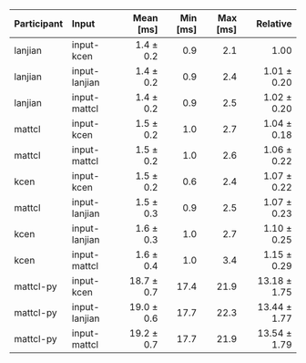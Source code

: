 | Participant | Input | Mean [ms] | Min [ms] | Max [ms] | Relative |
|:---|:---|---:|---:|---:|---:|
| lanjian | input-kcen | 1.4 ± 0.2 | 0.9 | 2.1 | 1.00 |
| lanjian | input-lanjian | 1.4 ± 0.2 | 0.9 | 2.4 | 1.01 ± 0.20 |
| lanjian | input-mattcl | 1.4 ± 0.2 | 0.9 | 2.5 | 1.02 ± 0.20 |
| mattcl | input-kcen | 1.5 ± 0.2 | 1.0 | 2.7 | 1.04 ± 0.18 |
| mattcl | input-mattcl | 1.5 ± 0.2 | 1.0 | 2.6 | 1.06 ± 0.22 |
| kcen | input-kcen | 1.5 ± 0.2 | 0.6 | 2.4 | 1.07 ± 0.22 |
| mattcl | input-lanjian | 1.5 ± 0.3 | 0.9 | 2.5 | 1.07 ± 0.23 |
| kcen | input-lanjian | 1.6 ± 0.3 | 1.0 | 2.7 | 1.10 ± 0.25 |
| kcen | input-mattcl | 1.6 ± 0.4 | 1.0 | 3.4 | 1.15 ± 0.29 |
| mattcl-py | input-kcen | 18.7 ± 0.7 | 17.4 | 21.9 | 13.18 ± 1.75 |
| mattcl-py | input-lanjian | 19.0 ± 0.6 | 17.7 | 22.3 | 13.44 ± 1.77 |
| mattcl-py | input-mattcl | 19.2 ± 0.7 | 17.7 | 21.9 | 13.54 ± 1.79 |
